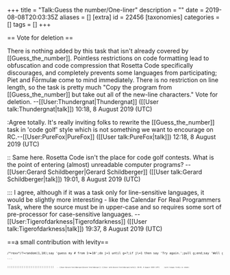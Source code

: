 +++
title = "Talk:Guess the number/One-liner"
description = ""
date = 2019-08-08T20:03:35Z
aliases = []
[extra]
id = 22456
[taxonomies]
categories = []
tags = []
+++

== Vote for deletion ==

There is nothing added by this task that isn't already covered by [[Guess_the_number]]. Pointless restrictions on code formatting lead to obfuscation and code compression that Rosetta Code specifically discourages, and completely prevents some languages from participating; Piet and Fōrmulæ come to mind immediately. There is no restriction on line length, so the task is pretty much "Copy the program from [[Guess_the_number]] but take out all of the new-line characters." Vote for deletion. --[[User:Thundergnat|Thundergnat]] ([[User talk:Thundergnat|talk]]) 10:18, 8 August 2019 (UTC)

:Agree totally. It's really inviting folks to rewrite the [[Guess_the_number]] task in 'code golf' style which is not something we want to encourage on RC.--[[User:PureFox|PureFox]] ([[User talk:PureFox|talk]]) 12:18, 8 August 2019 (UTC)

:: Same here.   Rosetta Code isn't the place for code golf contests.   What is the point of entering (almost) unreadable computer programs?     -- [[User:Gerard Schildberger|Gerard Schildberger]] ([[User talk:Gerard Schildberger|talk]]) 19:01, 8 August 2019 (UTC)

::: I agree, although if it was a task only for line-sensitive languages, it would be slightly more interesting - like the Calendar For Real Programmers Task, where the source must be in upper-case and so requires some sort of pre-processor for case-sensitive languages. --[[User:Tigerofdarkness|Tigerofdarkness]] ([[User talk:Tigerofdarkness|talk]]) 19:37, 8 August 2019 (UTC)


==a small contribution with levity==
<pre style="font-size:50%">
/*rexx*/?=random(1,10);say 'guess my # from 1─►10';do j=1 until g=?;if j\=1 then say 'Try again.';pull g;end;say 'Well guessed!'

```

:::::::::::::::::::::::::: <small><small><small><small> -- [[User:Gerard Schildberger|Gerard Schildberger]] ([[User talk:Gerard Schildberger|talk]]) 20:03, 8 August 2019 (UTC)     (with tongue firmly in cheek) </small></small></small></small>
